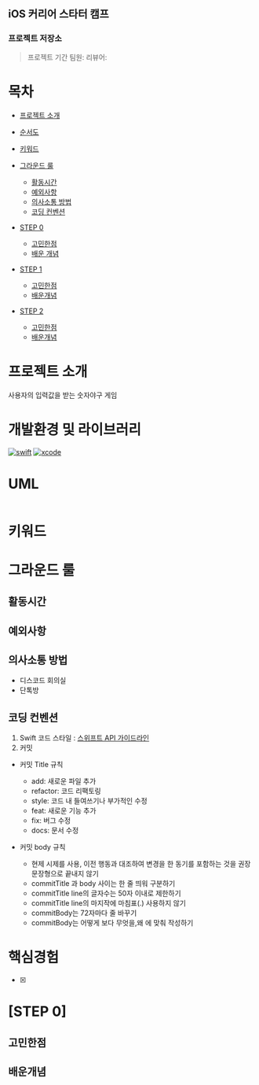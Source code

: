 ## iOS 커리어 스타터 캠프

### 프로젝트 저장소
> 프로젝트 기간 
> 팀원: []() 
[]() 
리뷰어: []()


# 목차
- [프로젝트 소개](#프로젝트-소개)
- [순서도](#순서도)
- [키워드](#키워드)

- [그라운드 룰](#그라운드-룰)
    - [활동시간](##활동시간)
    - [예외사항](##예외사항)
    - [의사소통 방법](##의사소통-방법)
    - [코딩 컨벤션](##코딩-컨벤션)

- [STEP 0](#STEP-0)
    - [고민한점](#고민한점)
    - [배운 개념](#배운개념)
- [STEP 1](#STEP-1)
    - [고민한점](#고민한점)
    - [배운개념](#배운개념)
- [STEP 2](#STEP-2)
    - [고민한점](#고민한점)
    - [배운개념](##배운개념)


# 프로젝트 소개
사용자의 입력값을 받는 숫자야구 게임

# 개발환경 및 라이브러리
[![swift]()]()
[![xcode]()]()

# UML  
![]()

# 키워드  

# 그라운드 룰
## 활동시간

## 예외사항


## 의사소통 방법
+ 디스코드 회의실
+ 단톡방


## 코딩 컨벤션

1. Swift 코드 스타일 : [스위프트 API 가이드라인](https://gist.github.com/godrm/d07ae33973bf71c5324058406dfe42dd) 
2. 커밋 
+ 커밋 Title 규칙

    + add: 새로운 파일 추가
    + refactor: 코드 리팩토링
    + style: 코드 내 들여쓰기나 부가적인 수정
    + feat: 새로운 기능 추가
    + fix: 버그 수정
    + docs: 문서 수정
+ 커밋 body 규칙

    + 현제 시제를 사용, 이전 행동과 대조하여 변경을 한 동기를 포함하는 것을 권장 문장형으로 끝내지 않기
    + commitTitle 과 body 사이는 한 줄 띄워 구분하기
    + commitTitle line의 글자수는 50자 이내로 제한하기
    + commitTitle line의 마지작에 마침표(.) 사용하지 않기
    + commitBody는 72자마다 줄 바꾸기
    + commitBody는 어떻게 보다 무엇을,왜 에 맞춰 작성하기

# 핵심경험
- [x] 

# [STEP 0]

## 고민한점  


## 배운개념
